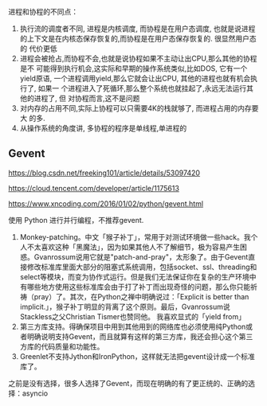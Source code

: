 进程和协程的不同点：

1. 执行流的调度者不同, 进程是内核调度, 而协程是在用户态调度, 也就是说进程 的上下文是在内核态保存恢复的,而协程是在用户态保存恢复的. 很显然用户态的 代价更低
2. 进程会被抢占,而协程不会,也就是说协程如果不主动让出CPU,那么其他的协程是不 可能得到执行机会,这实际和早期的操作系统类似,比如DOS, 它有一个yield原语, 一个进程调用yield,那么它就会让出CPU, 其他的进程也就有机会执行了, 如果一 个进程进入了死循环,那么整个系统也就挂起了,永远无法运行其他的进程了, 但 对协程而言,这不是问题
3. 对内存的占用不同,实际上协程可以只需要4K的栈就够了, 而进程占用的内存要大 的多.
4. 从操作系统的角度讲, 多协程的程序是单线程,单进程的



## Gevent

 https://blog.csdn.net/freeking101/article/details/53097420 

 https://cloud.tencent.com/developer/article/1175613 

 https://www.xncoding.com/2016/01/02/python/gevent.html 



使用 Python 进行并行编程，不推荐gevent.

1. Monkey-patching。中文「猴子补丁」，常用于对测试环境做一些hack。我个人不太喜欢这种「黑魔法」，因为如果其他人不了解细节，极为容易产生困惑。Gvanrossum说用它就是"patch-and-pray"，太形象了。由于Gevent直接修改标准库里面大部分的阻塞式系统调用，包括socket、ssl、threading和 select等模块，而变为协作式运行。但是我们无法保证你在复杂的生产环境中有哪些地方使用这些标准库会由于打了补丁而出现奇怪的问题，那么你只能祈祷（pray）了。其次，在Python之禅中明确说过：「Explicit is better than implicit.」，猴子补丁明显的背离了这个原则。最后，Gvanrossum说Stackless之父Christian Tismer也赞同他。 我喜欢显式的「yield from」
2. 第三方库支持。得确保项目中用到其他用到的网络库也必须使用纯Python或者明确说明支持Gevent，而且就算有这样的第三方库，我还会担心这个第三方库的代码质量和功能性。
3. Greenlet不支持Jython和IronPython，这样就无法把gevent设计成一个标准库了。

之前是没有选择，很多人选择了Gevent，而现在明确的有了更正统的、正确的选择：asyncio




